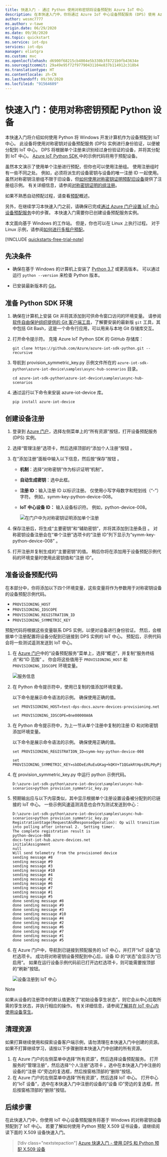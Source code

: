 ```yaml
---
title: 快速入门 - 通过 Python 使用对称密钥将设备预配到 Azure IoT 中心
description: 在本快速入门中，你将通过 Azure IoT 中心设备预配服务 (DPS) 使用 Azure IoT Python SDK 将对称密钥设备预配到 IoT 中心
author: wesmc7777
ms.author: v-tawe
origin.date: 06/29/2020
ms.date: 09/30/2020
ms.topic: quickstart
ms.service: iot-dps
services: iot-dps
manager: eliotgra
ms.custom: mvc
ms.openlocfilehash: d6900f68215cb4004e5b330b3f8721b9fb43634e
ms.sourcegitcommit: 29a49e95f72f97790431104e837b114912c318b4
ms.translationtype: HT
ms.contentlocale: zh-CN
ms.lasthandoff: 09/30/2020
ms.locfileid: "91564609"
---
```

# <a name="quickstart-provision-a-python-device-with-symmetric-keys"></a>快速入门：使用对称密钥预配 Python 设备

本快速入门将介绍如何使用 Python 将 Windows 开发计算机作为设备预配到 IoT 中心。 此设备将使用对称密钥对设备预配服务 (DPS) 实例进行身份验证，以便被分配到 IoT 中心。 DPS 将根据单个注册来识别经过身份验证的设备，并将其分配到 IoT 中心。 [Azure IoT Python SDK ](https://github.com/Azure/azure-iot-sdk-python) 中的示例代码将用于预配设备。 

虽然本文演示了使用单个注册进行预配，但你也可以使用注册组。 使用注册组时有一些不同之处。 例如，必须将派生的设备密钥与设备的唯一注册 ID 一起使用。 虽然对称密钥注册组不限于旧设备，但[如何使用对称密钥证明预配旧设备](how-to-legacy-device-symm-key.md)提供了注册组示例。 有关详细信息，请参阅[对称密钥证明的组注册](concepts-symmetric-key-attestation.md#group-enrollments)。

如果不熟悉自动预配过程，请查看[预配](about-iot-dps.md#provisioning-process)概述。 

另外，在继续学习本快速入门之前，请确保已完成[通过 Azure 门户设置 IoT 中心设备预配服务](./quick-setup-auto-provision.md)中的步骤。 本快速入门需要你已创建设备预配服务实例。

本文面向基于 Windows 的工作站。 但是，你也可以在 Linux 上执行过程。 对于 Linux 示例，请参阅[如何进行多租户预配](how-to-provision-multitenant.md)。


[!INCLUDE [quickstarts-free-trial-note](../../includes/quickstarts-free-trial-note.md)]


## <a name="prerequisites"></a>先决条件

* 确保在基于 Windows 的计算机上安装了 [Python 3.7](https://www.python.org/downloads/) 或更高版本。 可以通过运行 `python --version` 来检查 Python 版本。

* 已安装最新版本的 [Git](https://git-scm.com/download/)。

<a id="setupdevbox"></a>

## <a name="prepare-the-python-sdk-environment"></a>准备 Python SDK 环境 

1. 确保在计算机上安装 Git 并将其添加到可供命令窗口访问的环境变量。 请参阅[软件自由保护组织提供的 Git 客户端工具](https://git-scm.com/download/)，了解要安装的最新版 `git` 工具，其中包括 Git Bash，这是一个命令行应用，可以用来与本地 Git 存储库交互。 

2. 打开命令提示符。 克隆 Azure IoT Python SDK 的 GitHub 存储库：
    
    ```console
    git clone https://github.com/Azure/azure-iot-sdk-python.git --recursive
    ```
3. 导航到 provision_symmetric_key.py 示例文件所在的 `azure-iot-sdk-python\azure-iot-device\samples\async-hub-scenarios` 目录。
   
   ```console
   cd azure-iot-sdk-python\azure-iot-device\samples\async-hub-scenarios
   ```
4. 通过运行以下命令来安装 azure-iot-device 库。

    ```console
    pip install azure-iot-device
    ```


## <a name="create-a-device-enrollment"></a>创建设备注册

1. 登录到 [Azure 门户](https://portal.azure.cn)，选择左侧菜单上的“所有资源”按钮，打开设备预配服务 (DPS) 实例。

2. 选择“管理注册”选项卡，然后选择顶部的“添加个人注册”按钮 。 

3. 在“添加注册”面板中输入以下信息，然后按“保存”按钮 。

   - **机制**：选择“对称密钥”作为标识证明“机制”。

   - **自动生成密钥**：选中此框。

   - **注册 ID**：输入注册 ID 以标识注册。 仅使用小写字母数字和短划线（“-”）字符。 例如，symm-key-python-device-008。

   - **IoT 中心设备 ID：** 输入设备标识符。 例如，python-device-008。

     ![在门户中为对称密钥证明添加单个注册](./media/quick-create-device-symm-key-python/create-individual-enrollment-python.png)

4. 保存注册后，将生成“主要密钥”和“辅助密钥”，并将其添加到注册条目 。 对称密钥设备注册会在“单个注册”选项卡的“注册 ID”列下显示为“symm-key-python-device-008” 。 

5. 打开注册并复制生成的“主要密钥”的值。 稍后你将在添加用于设备预配示例代码的环境变量时使用此密钥值和“注册 ID”。



<a id="firstbootsequence"></a>

## <a name="prepare-the-device-provisioning-code"></a>准备设备预配代码

在本部分中，你将添加以下四个环境变量，这些变量将作为参数用于对称密钥设备的设备预配示例代码。 

* `PROVISIONING_HOST`
* `PROVISIONING_IDSCOPE`
* `PROVISIONING_REGISTRATION_ID`
* `PROVISIONING_SYMMETRIC_KEY`

预配代码将根据这些变量联系 DPS 实例，以便对设备进行身份验证。 然后，会根据单个注册配置将设备分配到已链接到 DPS 实例的 IoT 中心。 预配后，示例代码会将一些测试遥测发送到 IoT 中心。

1. 在 [Azure 门户](https://portal.azure.cn)中的“设备预配服务”菜单上，选择“概述”，并复制“服务终结点”和“ID 范围” 。 你会将这些值用于 `PROVISIONING_HOST` 和 `PROVISIONING_IDSCOPE` 环境变量。

    ![服务信息](./media/quick-create-device-symm-key-python/extract-dps-endpoints.png)

2. 在 Python 命令提示符中，使用已复制的值添加环境变量。 

    以下命令是展示命令语法的示例。 确保使用正确的值。

    ```console
    set PROVISIONING_HOST=test-dps-docs.azure-devices-provisioning.net
    ```

    ```console
    set PROVISIONING_IDSCOPE=0ne00000A0A
    ```

3. 在 Python 命令提示符中，为上一节从单个注册中复制的注册 ID 和对称密钥添加环境变量。 

    以下命令是展示命令语法的示例。 确保使用正确的值。

    ```console
    set PROVISIONING_REGISTRATION_ID=symm-key-python-device-008
    ```

    ```console
    set PROVISIONING_SYMMETRIC_KEY=sbDDeEzRuEuGKag+kQKV+T1QGakRtHpsERLP0yPjwR93TrpEgEh/Y07CXstfha6dhIPWvdD1nRxK5T0KGKA+nQ==
    ```

4. 在 provision_symmetric_key.py 中运行 python 示例代码。

    ```console
    D:\azure-iot-sdk-python\azure-iot-device\samples\async-hub-scenarios>python provision_symmetric_key.py
    ```

5. 预期输出应与以下内容类似，其中显示根据单个注册设置设备被分配到的已链接的 IoT 中心。 一些示例风速遥测消息也会作为测试发送到中心：

    ```output
    D:\azure-iot-sdk-python\azure-iot-device\samples\async-hub-scenarios>python provision_symmetric_key.py
    RegistrationStage(RequestAndResponseOperation): Op will transition into polling after interval 2.  Setting timer.
    The complete registration result is
    python-device-008
    docs-test-iot-hub.azure-devices.net
    initialAssignment
    null
    Will send telemetry from the provisioned device
    sending message #8
    sending message #9
    sending message #3
    sending message #10
    sending message #4
    sending message #2
    sending message #6
    sending message #7
    sending message #1
    sending message #5
    done sending message #8
    done sending message #9
    done sending message #3
    done sending message #10
    done sending message #4
    done sending message #2
    done sending message #6
    done sending message #7
    done sending message #1
    done sending message #5
    ```
    
6. 在 Azure 门户中，导航到已链接到预配服务的 IoT 中心，并打开“IoT 设备”边栏选项卡。 成功将对称密钥设备预配到中心后，设备 ID 的“状态”会显示为“已启用”。 如果在运行设备示例代码前已打开边栏选项卡，则可能需要按顶部的“刷新”按钮。 

    ![设备注册到 IoT 中心](./media/quick-create-device-symm-key-python/hub-registration-python.png) 

> [!NOTE]
> 如果从设备的注册项中的默认值更改了“初始设备孪生状态”，则它会从中心拉取所需的孪生状态，并执行相应的操作。 有关详细信息，请参阅[了解并在 IoT 中心内使用设备孪生](../iot-hub/iot-hub-devguide-device-twins.md)。
>


## <a name="clean-up-resources"></a>清理资源

如果打算继续使用和探索设备客户端示例，请勿清理在本快速入门中创建的资源。 如果不打算继续学习，请按以下步骤删除本快速入门中创建的所有资源。

1. 在 Azure 门户的左侧菜单中选择“所有资源”，然后选择设备预配服务。 打开服务的“管理注册”，然后选择“个人注册”选项卡 。选中在本快速入门中注册的设备的“注册 ID”旁边的复选框，然后按窗格顶部的“删除”按钮。 
1. 在 Azure 门户的左侧菜单中选择“所有资源”，然后选择 IoT 中心。 打开中心的“IoT 设备”，选中在本快速入门中注册的设备的“设备 ID”旁边的复选框，然后按窗格顶部的“删除”按钮。

## <a name="next-steps"></a>后续步骤

在此快速入门中，你使用 IoT 中心设备预配服务将基于 Windows 的对称密钥设备预配到了 IoT 中心。 若要了解如何使用 Python 预配 X.509 证书设备，请继续阅读下面的 X.509 设备快速入门。 

> [!div class="nextstepaction"]
> [Azure 快速入门 - 使用 DPS 和 Python 预配 X.509 设备](quick-create-simulated-device-x509-python.md)
